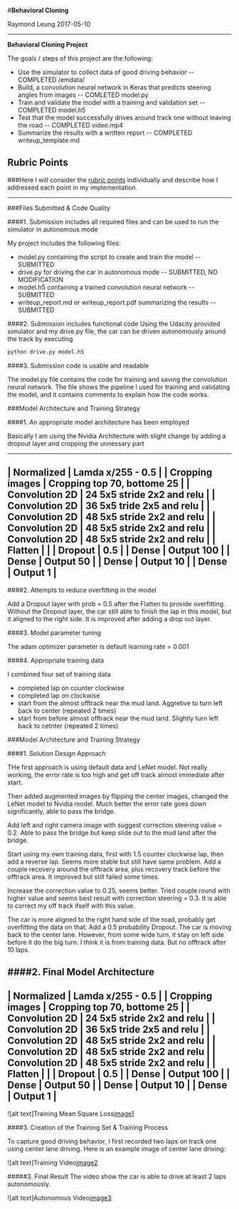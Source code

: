 #**Behavioral Cloning** 

Raymond Leung
2017-05-10

---

**Behavioral Cloning Project**

The goals / steps of this project are the following:
* Use the simulator to collect data of good driving behavior  -- COMPLETED /emdata/
* Build, a convolution neural network in Keras that predicts steering angles from images -- COMLETED model.py
* Train and validate the model with a training and validation set -- COMPLETED model.h5
* Test that the model successfully drives around track one without leaving the road  -- COMPLETED video.mp4
* Summarize the results with a written report -- COMPLETED writeup_template.md 


[//]: # (Image References)

[image1]: ./figure_1.png "Model Mean Squared Error Loss"
[image2]: ./trainrun.mp4 "Training Run"
[image3]: ./video.mp4 "Autonomous Drive Complete Rn"


## Rubric Points
###Here I will consider the [rubric points](https://review.udacity.com/#!/rubrics/432/view) individually and describe how I addressed each point in my implementation.  

---
###Files Submitted & Code Quality

####1. Submission includes all required files and can be used to run the simulator in autonomous mode

My project includes the following files:
* model.py containing the script to create and train the model  -- SUBMITTED 
* drive.py for driving the car in autonomous mode  -- SUBMITTED, NO MODIFICATION	
* model.h5 containing a trained convolution neural network -- SUBMITTED
* writeup_report.md or writeup_report.pdf summarizing the results -- SUBMITTED

####2. Submission includes functional code
Using the Udacity provided simulator and my drive.py file, the car can be driven autonomously around the track by executing 
```sh
python drive.py model.h5
```

####3. Submission code is usable and readable

The model.py file contains the code for training and saving the convolution neural network. The file shows the pipeline I used for training and validating the model, and it contains comments to explain how the code works.

###Model Architecture and Training Strategy

####1. An appropriate model architecture has been employed

Basically I am using the Nvidia Architecture with slight change by adding a dropout layer and cropping the unnessary part

------------------------------------------------------------
| Normalized			| Lamda x/255 - 0.5                |
| Cropping images       | Cropping top 70, bottome 25      |
| Convolution 2D	    | 24 5x5 stride 2x2 and relu       |
| Convolution 2D	    | 36 5x5 tride 2x5 and relu        |
| Convolution 2D	    | 48 5x5 stride 2x2 and relu       |
| Convolution 2D	    | 48 5x5 stride 2x2 and relu       |
| Convolution 2D	    | 48 5x5 stride 2x2 and relu       |
| Flatten			    |       						   |
| Dropout			    | 0.5      						   |
| Dense 			    | Output 100      		     	   |
| Dense 			    | Output 50      		     	   |
| Dense 			    | Output 10      		     	   |
| Dense 			    | Output 1      		     	   |
------------------------------------------------------------




####2. Attempts to reduce overfitting in the model

Add a Dropout layer with prob = 0.5 after the Flatten to provide overfitting.   Without the Dropout layer, the car still able to finish the lap in this model, but it aligned
to the right side. It is improved after adding a drop out layer.


####3. Model parameter tuning

The adam optimizer parameter is default learning rate = 0.001

####4. Appropriate training data

I combined four set of training data
* completed lap on counter clockwise
* completed lap on clockwise
* start from the almost offtrack near the mud land.  Aggretive to turn left back to center  (repeated 2 times)
* start from before almost offtrack near the mud land.   Slightly turn left back to cetnter (repeated 2 times)



###Model Architecture and Training Strategy

####1. Solution Design Approach


THe first approach is using default data and LeNet model.   Not really working, the error rate is too high and get off track almost immediate after start.

Then added augmented images by flipping the center images, changed the LeNet model to Nvidia model.  Much better the error rate goes down significantly, able to pass the bridge.

Add left and right camera image with suggest correction steering value = 0.2.   Able to pass the bridge but keep slide out to the mud land after the bridge.  

Start using my own training data, first with 1.5 counter clockwise lap, then add a reverse lap.   Seems more stable but still have same problem.   Add a couple recovery around the offtrack area, plus recovery track before the offtrack area.   It improved but still failed some times.

Increase the correction value to 0.25, seems better.   Tried couple round with higher value and seems best result with correction steering = 0.3.   It is able to correct my off track ifself with this value.

The car is more aligned to the right hand side of the road, probably get overfitting the data on that.  Add a 0.5 probability Dropout.  The car is moving back to the center lane.  However, from some wide turn, it stay on left side before it do the big turn.   I think it is from training data.   But no offtrack after 10 laps.


####2. Final Model Architecture
------------------------------------------------------------
| Normalized			| Lamda x/255 - 0.5                |
| Cropping images       | Cropping top 70, bottome 25      |
| Convolution 2D	    | 24 5x5 stride 2x2 and relu       |
| Convolution 2D	    | 36 5x5 tride 2x5 and relu        |
| Convolution 2D	    | 48 5x5 stride 2x2 and relu       |
| Convolution 2D	    | 48 5x5 stride 2x2 and relu       |
| Convolution 2D	    | 48 5x5 stride 2x2 and relu       |
| Flatten			    |       						   |
| Dropout			    | 0.5      						   |
| Dense 			    | Output 100      		     	   |
| Dense 			    | Output 50      		     	   |
| Dense 			    | Output 10      		     	   |
| Dense 			    | Output 1      		     	   |
------------------------------------------------------------

![alt text]Training Mean Square Loss[image1]

####3. Creation of the Training Set & Training Process

To capture good driving behavior, I first recorded two laps on track one using center lane driving. Here is an example image of center lane driving:

![alt text]Training Video[image2]


#####3. Final Result
The video show the car is able to drive at least 2 laps autonomously. 

![alt text]Autonomous Video[image3]
